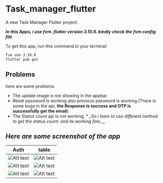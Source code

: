 # Task_manager_flutter

A new Task Manager Flutter project.

**_In this Apps, i use fvm. flutter version 3.10.6. kindly check the fvm config file_**

To get this app, run this command in your terminal:


```bash
fvm use 3.10.6
flutter pub get
```

## Problems

here are some problems

- The update image is not showing in the appbar.
- Reset password is working also previous password is working.(There is some bugs in the api, **the
  Response is success and OTP is successfully get the email**)
- The Status count api is not working. *
  *_So i have to use different method to get the status count. and its working fine.__*

## _Here are some screenshot of the app_

 Auth                                                     | table                                                    |
----------------------------------------------------------|----------------------------------------------------------
 ![Alt text](assets/screenshot/Screenshot_1691352017.png) | ![Alt text](assets/screenshot/Screenshot_1691353385.png)
 ![Alt text](assets/screenshot/Screenshot_1691352061.png) | ![Alt text](assets/screenshot/Screenshot_1691352071.png)
 ![Alt text](assets/screenshot/Screenshot_1691352075.png) | ![Alt text](assets/screenshot/Screenshot_1691352080.png)

